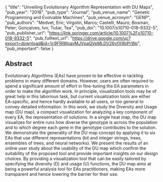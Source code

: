 {
  "title": "Unveiling Evolutionary Algorithm Representation with DU Maps",
  "pub_year": "2018",
  "pub_type": "Journal",
  "pub_venue_name": "Genetic Programming and Evolvable Machines",
  "pub_venue_acronym": "GENP",
  "pub_authors": "Medvet, Eric; Virgolin, Marco; Castelli, Mauro; Bosman, Peter; Gonçalves, Ivo; Tušar, Tea",
  "pub_doi": "10.1007/s10710-018-9332-5",
  "pub_publisher_url": "https://link.springer.com/article/10.1007%2Fs10710-018-9332-5",
  "pub_fulltext_url": "https://drive.google.com/uc?export=download&id=1c9FRlWpavMJVpaQVeMLDV26vfX9bPrWp",
  "pub_important": false
}

## Abstract
Evolutionary Algorithms (EAs) have proven to be effective in tackling problems in many different domains. However, users are often required to spend a significant amount of effort in fine-tuning the EA parameters in order to make the algorithm work. In principle, visualization tools may be of great help in this laborious task, but current visualization tools are either EA-specific, and hence hardly available to all users, or too general to convey detailed information. In this work, we study the Diversity and Usage map (DU map), a compact visualization for analyzing a key component of every EA, the representation of solutions. In a single heat map, the DU map visualizes for entire runs how diverse the genotype is across the population and to which degree each gene in the genotype contributes to the solution. We demonstrate the generality of the DU map concept by applying it to six EAs that use different representations (bit and integer strings, trees, ensembles of trees, and neural networks). We present the results of an online user study about the usability of the DU map which confirm the suitability of the proposed tool and provide important insights on our design choices. By providing a visualization tool that can be easily tailored by specifying the diversity (D) and usage (U) functions, the DU map aims at being a powerful analysis tool for EAs practitioners, making EAs more transparent and hence lowering the barrier for their use.
